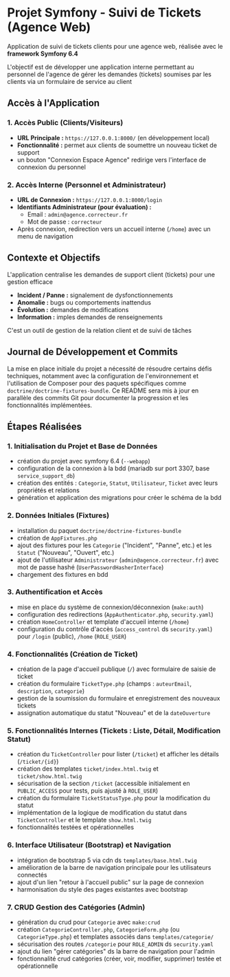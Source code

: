 # Projet Symfony - Suivi de Tickets (Agence Web)

Application de suivi de tickets clients pour une agence web, réalisée avec le **framework Symfony 6.4**

L'objectif est de développer une application interne permettant au personnel de l'agence de gérer les demandes (tickets) soumises par les clients via un formulaire de service au client

## Accès à l'Application

### 1. Accès Public (Clients/Visiteurs)
* **URL Principale :** `https://127.0.0.1:8000/` (en développement local)
* **Fonctionnalité :** permet aux clients de soumettre un nouveau ticket de support
* un bouton "Connexion Espace Agence" redirige vers l'interface de connexion du personnel

### 2. Accès Interne (Personnel et Administrateur)
* **URL de Connexion :** `https://127.0.0.1:8000/login`
* **Identifiants Administrateur (pour évaluation) :**
    * Email : `admin@agence.correcteur.fr`
    * Mot de passe : `correcteur`
* Après connexion, redirection vers un accueil interne (`/home`) avec un menu de navigation

## Contexte et Objectifs

L'application centralise les demandes de support client (tickets) pour une gestion efficace

* **Incident / Panne :** signalement de dysfonctionnements
* **Anomalie :** bugs ou comportements inattendus
* **Évolution :** demandes de modifications 
* **Information :** imples demandes de renseignements

C'est un outil de gestion de la relation client et de suivi de tâches

## Journal de Développement et Commits

La mise en place initiale du projet a nécessité de résoudre certains défis techniques, notamment avec la configuration de l'environnement et l'utilisation de Composer pour des paquets spécifiques comme `doctrine/doctrine-fixtures-bundle`.
Ce README sera mis à jour en parallèle des commits Git pour documenter la progression et les fonctionnalités implémentées.

## Étapes Réalisées 

### 1. Initialisation du Projet et Base de Données
* création du projet avec symfony 6.4 (`--webapp`)
* configuration de la connexion à la bdd (mariadb sur port 3307, base `service_support_db`)
* création des entités : `Categorie`, `Statut`, `Utilisateur`, `Ticket` avec leurs propriétés et relations
* génération et application des migrations pour créer le schéma de la bdd

### 2. Données Initiales (Fixtures)
* installation du paquet `doctrine/doctrine-fixtures-bundle`
* création de `AppFixtures.php`
* ajout des fixtures pour les `Categorie` ("Incident", "Panne", etc.) et les `Statut` ("Nouveau", "Ouvert", etc.)
* ajout de l'utilisateur `Administrateur` (`admin@agence.correcteur.fr`) avec mot de passe hashé (`UserPasswordHasherInterface`)
* chargement des fixtures en bdd

### 3. Authentification et Accès
* mise en place du système de connexion/déconnexion (`make:auth`)
* configuration des redirections (`AppAuthenticator.php`, `security.yaml`)
* création `HomeController` et template d'accueil interne (`/home`)
* configuration du contrôle d'accès (`access_control` ds `security.yaml`) pour `/login` (public), `/home` (`ROLE_USER`)

### 4. Fonctionnalités (Création de Ticket)
* création de la page d'accueil publique (`/`) avec formulaire de saisie de ticket
* création du formulaire `TicketType.php` (champs : `auteurEmail`, `description`, `categorie`)
* gestion de la soumission du formulaire et enregistrement des nouveaux tickets
* assignation automatique du statut "Nouveau" et de la `dateOuverture`

### 5. Fonctionnalités Internes (Tickets : Liste, Détail, Modification Statut)
* création du `TicketController` pour lister (`/ticket`) et afficher les détails (`/ticket/{id}`)
* création des templates `ticket/index.html.twig` et `ticket/show.html.twig`
* sécurisation de la section `/ticket` (accessible initialement en `PUBLIC_ACCESS` pour tests, puis ajusté à `ROLE_USER`)
* création du formulaire `TicketStatusType.php` pour la modification du statut
* implémentation de la logique de modification du statut dans `TicketController` et le template `show.html.twig`
* fonctionnalités testées et opérationnelles

### 6. Interface Utilisateur (Bootstrap) et Navigation
* intégration de bootstrap 5 via cdn ds `templates/base.html.twig`
* amélioration de la barre de navigation principale pour les utilisateurs connectés
* ajout d'un lien "retour à l'accueil public" sur la page de connexion
* harmonisation du style des pages existantes avec bootstrap

### 7. CRUD Gestion des Catégories (Admin)
* génération du crud pour `Categorie` avec `make:crud`
* création `CategorieController.php`, `CategorieForm.php` (ou `CategorieType.php`) et templates associés dans `templates/categorie/`
* sécurisation des routes `/categorie` pour `ROLE_ADMIN` ds `security.yaml`
* ajout du lien "gérer catégories" ds la barre de navigation pour l'admin
* fonctionnalité crud catégories (créer, voir, modifier, supprimer) testée et opérationnelle
